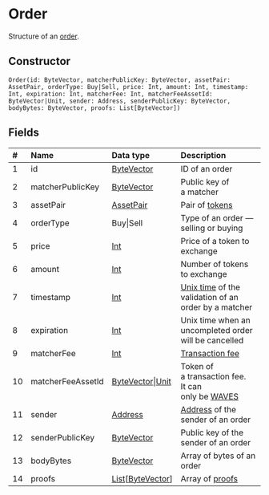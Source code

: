 # Order

Structure of an [order](/en/blockchain/binary-format/order-binary-format.md).

## Constructor

``` ride
Order(id: ByteVector, matcherPublicKey: ByteVector, assetPair: AssetPair, orderType: Buy|Sell, price: Int, amount: Int, timestamp: Int, expiration: Int, matcherFee: Int, matcherFeeAssetId: ByteVector|Unit, sender: Address, senderPublicKey: ByteVector, bodyBytes: ByteVector, proofs: List[ByteVector])
```

## Fields

|   #   | Name | Data type | Description |
| :--- | :--- | :--- | :--- |
| 1 | id | [ByteVector](/en/ride/data-types/byte-vector.md) | ID of an order |
| 2 | matcherPublicKey | [ByteVector](/en/ride/data-types/byte-vector.md) | Public key of a matcher |
| 3 | assetPair | [AssetPair](/en/ride/structures/common-structures/asset-pair.md) | Pair of [tokens](/en/blockchain/token.md) |
| 4 | orderType | Buy&#124;Sell | Type of an order — selling or buying |
| 5 | price | [Int](/en/ride/data-types/int.md) | Price of a token to exchange |
| 6 | amount | [Int](/en/ride/data-types/int.md) | Number of tokens to exchange |
| 7 | timestamp | [Int](/en/ride/data-types/int.md) | [Unix time](https://en.wikipedia.org/wiki/Unix-time) of the validation of an order by a matcher  |
| 8 | expiration | [Int](/en/ride/data-types/int.md) | Unix time when an uncompleted order will be cancelled |
| 9 | matcherFee | [Int](/en/ride/data-types/int.md) | [Transaction fee](/en/blockchain/transaction/transaction-fee.md) |
| 10 | matcherFeeAssetId | [ByteVector](/en/ride/data-types/byte-vector.md)&#124;[Unit](/en/ride/data-types/unit.md) | Token of a transaction fee.<br>It can only be [WAVES](/en/blockchain/token/waves.md) |
| 11 | sender | [Address](/en/ride/structures/common-structures/address.md) | [Address](/en/blockchain/account/address.md) of the sender of an order |
| 12 | senderPublicKey | [ByteVector](/en/ride/data-types/byte-vector.md) | Public key of the sender of an order |
| 13 | bodyBytes | [ByteVector](/en/ride/data-types/byte-vector.md) | Array of bytes of an order |
| 14 | proofs | [List](/en/ride/data-types/list.md)[[ByteVector](/en/ride/data-types/byte-vector.md)] | Array of [proofs](/en/blockchain/transaction/transaction-proof.md) |
